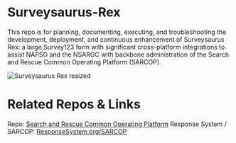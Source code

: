 # Surveysaurus-Rex
This repo is for planning, documenting, executing, and troubleshooting the development, deployment, and continuous enhancement of Surveysaurus Rex: a large Survey123 form with significant cross-platform integrations to assist NAPSG and the NSARGC with backbone administration of the Search and Rescue Common Operating Platform (SARCOP).

![Surveysaurus Rex resized](https://github.com/user-attachments/assets/56fd5abc-b599-47ae-b00e-0a88143b3566)

# Related Repos & Links
Repo: [Search and Rescue Common Operating Platform](https://github.com/pjdohertygis/SARCOP)
Response System / SARCOP: [ResponseSystem.org/SARCOP](https://www.responsesystem.org/sarcop)
